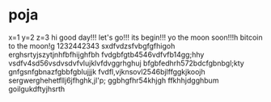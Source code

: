 # poja
x=1
y=2
z=3
hi
good day!!!
let's go!!!
its begin!!!
yo the moon soon!!!h
bitcoin to the moon!g
1232442343
sxdfvdzsfvbgfgfhigoh
erghsrtyjszytjnhfbfhijghfbh
fvdgbfgtb4546vdfvfb14gg;hhy
vsdfv4sd56vsdvsdvfvlujklvfdvggrhghuj
bfgbfedhrh572bdcfgbnbgl;kty
 gnfgsnfgbnazfgbbfgblujjjk
fvdfl,vjknsovl2546bjlffggkjkoojh
sergwerghehetfllj6jfhghk,jl'p;
ggbhgfhr54khjgh
ffkhhjdgghbum
goilgukdftyjhsrth
